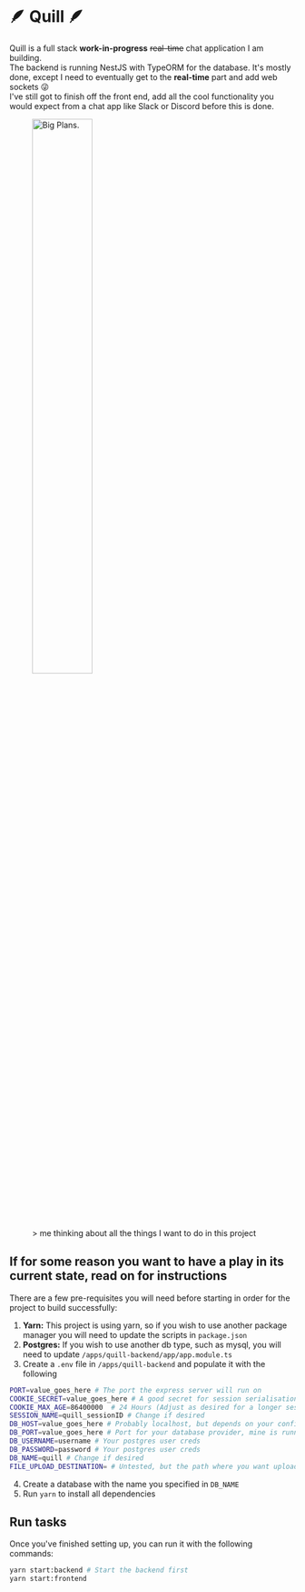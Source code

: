 # 🪶 Quill 🪶

Quill is a full stack **work-in-progress** ~~real-time~~ chat application I am building.\
The backend is running NestJS with TypeORM for the database. It's mostly done, except I need to eventually get to the **real-time** part and add web sockets 😜\
I've still got to finish off the front end, add all the cool functionality you would expect from a chat app like Slack or Discord before this is done.

<figure>
  <img src="https://preview.redd.it/pleasestop-v0-txr7gptyv1ad1.jpeg?width=1080&crop=smart&auto=webp&s=abbfa10a91eb5c9d099c3128320fa150e7c4078c" alt="Big Plans." style="width:50%">
  <figcaption>> me thinking about all the things I want to do in this project </figcaption>
</figure>

## If for some reason you want to have a play in its current state, read on for instructions

There are a few pre-requisites you will need before starting in order for the project to build successfully:

1. **Yarn:** This project is using yarn, so if you wish to use another package manager you will need to update the scripts in `package.json`
2. **Postgres:** If you wish to use another db type, such as mysql, you will need to update `/apps/quill-backend/app/app.module.ts`
3. Create a `.env` file in `/apps/quill-backend` and populate it with the following

```sh
PORT=value_goes_here # The port the express server will run on
COOKIE_SECRET=value_goes_here # A good secret for session serialisation
COOKIE_MAX_AGE=86400000  # 24 Hours (Adjust as desired for a longer session time)
SESSION_NAME=quill_sessionID # Change if desired
DB_HOST=value_goes_here # Probably localhost, but depends on your configuration
DB_PORT=value_goes_here # Port for your database provider, mine is running in a docker container
DB_USERNAME=username # Your postgres user creds
DB_PASSWORD=password # Your postgres user creds
DB_NAME=quill # Change if desired
FILE_UPLOAD_DESTINATION= # Untested, but the path where you want uploaded files to go
```

4. Create a database with the name you specified in `DB_NAME`
5. Run `yarn` to install all dependencies

## Run tasks

Once you've finished setting up, you can run it with the following commands:

```sh
yarn start:backend # Start the backend first
yarn start:frontend
```
